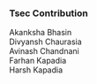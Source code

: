 ### Tsec Contribution 
Akanksha Bhasin<br>
Divyansh Chaurasia<br>
Avinash Chandnani<br/>
Farhan Kapadia<br/>
Harsh Kapadia <br/>

